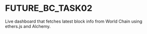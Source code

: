 # FUTURE_BC_TASK02
Live dashboard that fetches latest block info from World Chain using ethers.js and Alchemy.
